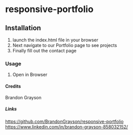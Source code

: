 # responsive-portfolio

## Installation

1. launch the index.html file in your browser 
2. Next navigate to our Portfolio page to see projects 
3. Finally fill out the contact page 

### Usage
1. Open in Browser

#### Credits
Brandon Grayson

##### Links
https://github.com/BrandonGrayson/responsive-portfolio
https://www.linkedin.com/in/brandon-grayson-858032152/